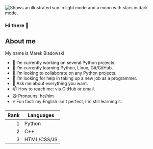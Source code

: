 <picture>
  <source media="(prefers-color-scheme: dark)" srcset="https://user-images.githubusercontent.com/25423296/163456776-7f95b81a-f1ed-45f7-b7ab-8fa810d529fa.png">
  <source media="(prefers-color-scheme: light)" srcset="https://user-images.githubusercontent.com/25423296/163456779-a8556205-d0a5-45e2-ac17-42d089e3c3f8.png">
  <img alt="Shows an illustrated sun in light mode and a moon with stars in dark mode." src="https://user-images.githubusercontent.com/25423296/163456779-a8556205-d0a5-45e2-ac17-42d089e3c3f8.png">
</picture>

### Hi there 👋

## About me

My name is Marek Bladowski

<!--
**BlaMarDev/BlaMarDev** is a ✨ _special_ ✨ repository because its `README.md` (this file) appears on your GitHub profile.

Here are some ideas to get you started:
-->

- 🔭 I’m currently working on several Python projects.
- 🌱 I’m currently learning Python, Linux, Git/GitHub.
- 👯 I’m looking to collaborate on any Python projects.
- 🤔 I’m looking for help in taking up a new job as a programmer.
- 💬 Ask me about everything you want.
- 📫 How to reach me: via GitHub or email.
- 😄 Pronouns: he/him
- ⚡ Fun fact: my English isn't perfect, I'm still learning it.

| Rank | Languages     |
|-----:|---------------|
|     1| Python        |
|     2| C++           |
|     3| HTML/CSS/JS   |
